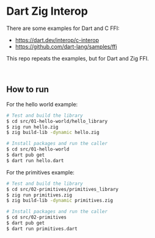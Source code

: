 # Dart Zig Interop

There are some examples for Dart and C FFI:
- https://dart.dev/interop/c-interop
- https://github.com/dart-lang/samples/ffi

This repo repeats the examples, but for Dart and Zig FFI.

<br/>

## How to run

For the hello world example:
```sh
# Test and build the library
$ cd src/01-hello-world/hello_library
$ zig run hello.zig
$ zig build-lib -dynamic hello.zig

# Install packages and run the caller
$ cd src/01-hello-world
$ dart pub get
$ dart run hello.dart
```

For the primitives example:
```sh
# Test and build the library
$ cd src/02-primitives/primitives_library
$ zig run primitives.zig
$ zig build-lib -dynamic primitives.zig

# Install packages and run the caller
$ cd src/02-primitives
$ dart pub get
$ dart run primitives.dart
```
